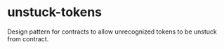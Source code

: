 # unstuck-tokens
Design pattern for contracts to allow unrecognized tokens to be unstuck from contract.
